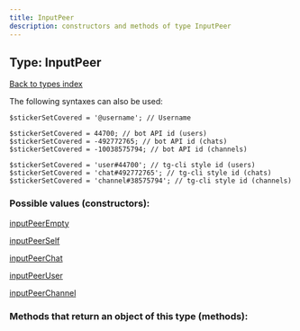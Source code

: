 ```yaml
---
title: InputPeer
description: constructors and methods of type InputPeer
---
```

## Type: InputPeer  
[Back to types index](index.md)



The following syntaxes can also be used:

```
$stickerSetCovered = '@username'; // Username

$stickerSetCovered = 44700; // bot API id (users)
$stickerSetCovered = -492772765; // bot API id (chats)
$stickerSetCovered = -10038575794; // bot API id (channels)

$stickerSetCovered = 'user#44700'; // tg-cli style id (users)
$stickerSetCovered = 'chat#492772765'; // tg-cli style id (chats)
$stickerSetCovered = 'channel#38575794'; // tg-cli style id (channels)
```


### Possible values (constructors):

[inputPeerEmpty](../constructors/inputPeerEmpty.md)  

[inputPeerSelf](../constructors/inputPeerSelf.md)  

[inputPeerChat](../constructors/inputPeerChat.md)  

[inputPeerUser](../constructors/inputPeerUser.md)  

[inputPeerChannel](../constructors/inputPeerChannel.md)  



### Methods that return an object of this type (methods):



